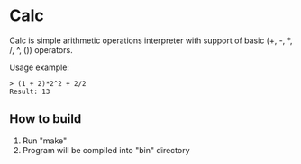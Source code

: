 # Calc

Calc is simple arithmetic operations interpreter with support
of basic (+, -, *, /, ^, ()) operators.

Usage example: 

```
> (1 + 2)*2^2 + 2/2
Result: 13
```

## How to build

1. Run "make"
2. Program will be compiled into "bin" directory
